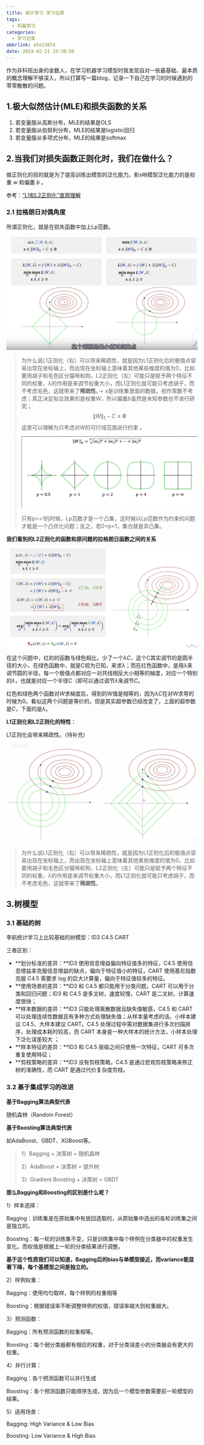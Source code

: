 ```yaml
---
title: 统计学习 学习记录
tags:
  - 机器学习
categories:
  - 学习记录
abbrlink: e5e13074
date: 2024-02-21 19:30:58
---
```


作为非科班出身的金数人，在学习机器学习模型时我发现自对一些最基础、最本质的概念理解不够深入，所以打算写一篇blog，记录一下自己在学习的时候遇到的零零散散的问题。

## 1.极大似然估计(MLE)和损失函数的关系

1. 若变量服从高斯分布，MLE的结果是OLS
2. 若变量服从伯努利分布，MLE的结果是logistic回归
3. 若变量服从多项式分布，MLE的结果是softmax

## 2.当我们对损失函数正则化时，我们在做什么？

做正则化的目的就是为了提高训练出模型的泛化能力。影s响模型泛化能力的是权重 $w$ 和偏置 $b$ 。

参考：[“L1和L2正则化”直观理解](https://www.bilibili.com/video/BV1Z44y147xA/?spm_id_from=333.337.search-card.all.click&vd_source=44ba9a7b92cb9c058705d88870afca92)

### 2.1 拉格朗日对偶角度

所谓正则化，就是在损失函数中加上Lp范数。

![](./统计学习学习记录/image-20240221221538595.png)

   > 为什么说L1正则化（右）可以带来稀疏性，就是因为L1正则化后的极值点容易出现在坐标轴上，而出现在坐标轴上意味着其他某些维度的值为0，比如要用胡子和毛色区分猫咪和狗，L2正则化（左）可能只是赋予两个特征不同的权重，$\lambda$​的作用是来调节权重大小，而L1正则化就可能只考虑胡子，而不考虑毛色，这就带来了**稀疏性**。·+ 
$x$是训练集里面的数据，视作常数不考虑；真正决定拟合效果的是权重$W$，所以偏置$b$虽然是未知参数也不进行研究；
$$
\|W\|_1-C \leq \mathbf{0}
$$
这里可以理解为只考虑对$W$的可行域范围进行约束 。

> ![Lp范数的可视化](./统计学习学习记录/image-20240224212331595.png)
>
> 只有p>=1的时候，Lp范数才是一个凸集，这时候以Lp范数作为约束的问题才能是一个凸优化问题；反之，若0<p<1，集合就是非凸集。

 **我们看到的L2正则化的函数和原问题的拉格朗日函数之间的关系**

![](./统计学习学习记录/image-20240224213614031.png)

在这个问题中，红的的函数与绿色相比，少了一个$\lambda$$C$，这个C其实调节的是圆半径的大小，在绿色函数中，就是C视为已知，来求$\lambda$；而在红色函数中，是用$\lambda$来调节圆的半径，每一个极值点都对应一对共线相反大小相等的梯度，对应一个特别的$\lambda$，也就是对应一个半径C（即可以通过调节$\lambda$来调节$C$。

红色和绿色两个函数对$W$求梯度后，得到的W值是相等的，因为$\lambda$$C$在对$W$求导的时候为0。看似这两个问题是等价的，但是其实超参数已经改变了，上面的超参数是$C$，下面的是$\lambda$。

**L1正则化和L2正则化的特性**：

L1正则化会带来稀疏性。（待补充）

![](./统计学习学习记录/image-20240221223742439.png)

> 为什么说L1正则化（右）可以带来稀疏性，就是因为L1正则化后的极值点容易出现在坐标轴上，而出现在坐标轴上意味着其他某些维度的值为0，比如要用胡子和毛色区分猫咪和狗，L2正则化（左）可能只是赋予两个特征不同的权重，$\lambda$的作用是来调节权重大小，而L1正则化就可能只考虑胡子，而不考虑毛色，这就带来了**稀疏性**。

## 3.树模型

### 3.1 基础的树

李航统计学习上比较基础的树模型：ID3 C4.5 CART

三者区别：

- **划分标准的差异：**ID3 使用信息增益偏向特征值多的特征，C4.5 使用信息增益率克服信息增益的缺点，偏向于特征值小的特征，CART 使用基尼指数克服 C4.5 需要求 log 的巨大计算量，偏向于特征值较多的特征。
- **使用场景的差异：**ID3 和 C4.5 都只能用于分类问题，CART 可以用于分类和回归问题；ID3 和 C4.5 是多叉树，速度较慢，CART 是二叉树，计算速度很快；
- **样本数据的差异：**ID3 只能处理离散数据且缺失值敏感，C4.5 和 CART 可以处理连续性数据且有多种方式处理缺失值；从样本量考虑的话，小样本建议 C4.5、大样本建议 CART。C4.5 处理过程中需对数据集进行多次扫描排序，处理成本耗时较高，而 CART 本身是一种大样本的统计方法，小样本处理下泛化误差较大 ；
- **样本特征的差异：**ID3 和 C4.5 层级之间只使用一次特征，CART 可多次重复使用特征；
- **剪枝策略的差异：**ID3 没有剪枝策略，C4.5 是通过悲观剪枝策略来修正树的准确性，而 CART 是通过代价复杂度剪枝。

### 3.2 基于集成学习的改进

**基于Bagging算法典型代表**

随机森林（Random Forest）

**基于Boosting算法典型代表**

如AdaBoost、GBDT、XGBoost等。

> 1）Bagging + 决策树 = 随机森林
>
> 2）AdaBoost + 决策树 = 提升树
>
> 3）Gradient Boosting + 决策树 = GBDT

**那么Bagging和Boosting的区别是什么呢？**

1）样本选择：

Bagging：训练集是在原始集中有放回选取的，从原始集中选出的各轮训练集之间是独立的。

Boosting：每一轮的训练集不变，只是训练集中每个样例在分类器中的权重发生变化。而权值是根据上一轮的分类结果进行调整。

**基于这个性质我们可以知道，Bagging后的bias与单模型接近，而variance能显著下降，每个基模型之间是独立的。**

2）样例权重：

Bagging：使用均匀取样，每个样例的权重相等

Boosting：根据错误率不断调整样例的权值，错误率越大则权重越大。

3）预测函数：

Bagging：所有预测函数的权重相等。

Boosting：每个弱分类器都有相应的权重，对于分类误差小的分类器会有更大的权重。

4）并行计算：

Bagging：各个预测函数可以并行生成

Boosting：各个预测函数只能顺序生成，因为后一个模型参数需要前一轮模型的结果。

5）适用场景：

Bagging: High Variance & Low Bias 

Boosting: Low Variance & High Bias 
